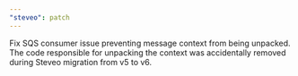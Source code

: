 ```yaml
---
"steveo": patch
---
```


Fix SQS consumer issue preventing message context from being unpacked.
The code responsible for unpacking the context was accidentally removed during Steveo migration from v5 to v6.
